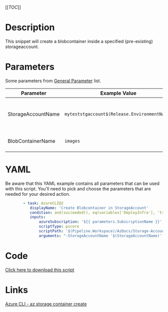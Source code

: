 [[_TOC_]]

# Description

This snippet will create a blobcontainer inside a specified (pre-existing) storageaccount.

# Parameters

Some parameters from [General Parameter](/Azure/Azure-CLI-Snippets) list.

| Parameter          | Example Value                                | Description                                       |
| ------------------ | -------------------------------------------- | ------------------------------------------------- |
| StorageAccountName | `myteststgaccount$(Release.EnvironmentName)` | The name of the storageaccount which will be used |
| BlobContainerName  | `images`                                     | The name of the blobcontainer                     |

# YAML

Be aware that this YAML example contains all parameters that can be used with this script. You'll need to pick and choose the parameters that are needed for your desired action.

```yaml
        - task: AzureCLI@2
           displayName: 'Create Blobcontainer in StorageAccount'
           condition: and(succeeded(), eq(variables['DeployInfra'], 'true'))
           inputs:
               azureSubscription: '${{ parameters.SubscriptionName }}'
               scriptType: pscore
               scriptPath: '$(Pipeline.Workspace)/AzDocs/Storage-Accounts/Create-Blobcontainer-in-StorageAccount.ps1'
               arguments: "-StorageAccountName '$(StorageAccountName)' -BlobContainerName '$(BlobContainerName)'"
```

# Code

[Click here to download this script](../../../../src/Storage-Accounts/Create-Blobcontainer-in-Storageaccount.ps1)

# Links

[Azure CLI - az storage container create](https://docs.microsoft.com/en-us/cli/azure/storage/container?view=azure-cli-latest#az-storage-container-create)
